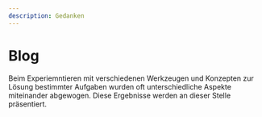 ```yaml
---
description: Gedanken
---
```


# Blog

Beim Experiemntieren mit verschiedenen Werkzeugen und Konzepten zur Lösung bestimmter Aufgaben wurden oft unterschiedliche Aspekte miteinander abgewogen. Diese Ergebnisse werden an dieser Stelle präsentiert.
